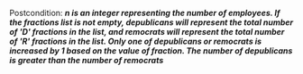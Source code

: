 Postcondition: ***n is an integer representing the number of employees. If the fractions list is not empty, depublicans will represent the total number of 'D' fractions in the list, and remocrats will represent the total number of 'R' fractions in the list. Only one of depublicans or remocrats is increased by 1 based on the value of fraction. The number of depublicans is greater than the number of remocrats***